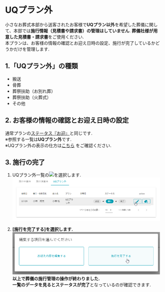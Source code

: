 # UQプラン外

小さなお葬式本部から送客されたお客様で**UQプラン以外**を希望した葬儀に関して、本部では**施行情報（見積書や請求書）の管理はしていません**. **葬儀社様が用意した見積書・請求書**をご使用ください.  
本プランは、お客様の情報の確認とお迎え日時の設定、施行が完了しているかどうかだけを管理します.  

## 1.「UQプラン外」の種類  
- 搬送
- 骨葬
- 葬祭扶助（お別れ葬）
- 葬祭扶助（火葬式）
- その他

 
## 2. お客様の情報の確認とお迎え日時の設定  
通常プランの[ステータス『お迎』](../omukae/)と同じです.   
※参照する一覧は**UQプラン外**です.  
※UQプラン外の表示の仕方は[こちら](../../funeral_list/not_UQ_plan/#1) をご確認ください. 

## 3. 施行の完了  
1. UQプラン外一覧の<img class="img_inline" src="../../asset/image/not_UQ_plan/icon_edit.png">を選択します.   
 ![編集ボタン押下](../asset/image/not_UQ_plan/select_icon_edit.png)  

2. **[施行を完了する]**を選択します.  
 ![施行を完了する](../asset/image/not_UQ_plan/select_complete_button.png)   
 以上で葬儀の施行管理の操作が終わりました.  
 一覧のデータを見るとステータスが**完了**となっているのが確認できます.